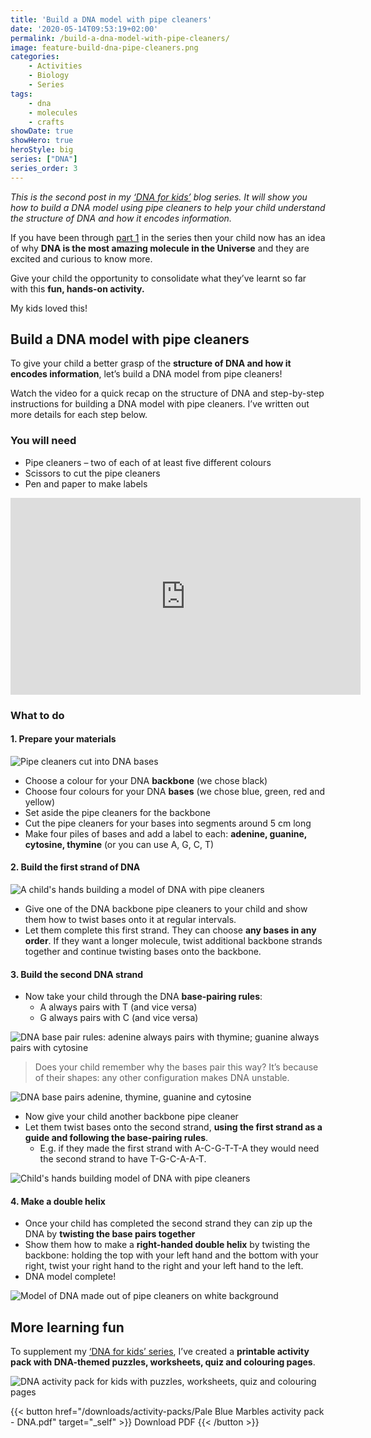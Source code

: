 ```yaml
---
title: 'Build a DNA model with pipe cleaners'
date: '2020-05-14T09:53:19+02:00'
permalink: /build-a-dna-model-with-pipe-cleaners/
image: feature-build-dna-pipe-cleaners.png
categories:
    - Activities
    - Biology
    - Series
tags:
    - dna
    - molecules
    - crafts
showDate: true
showHero: true
heroStyle: big
series: ["DNA"]
series_order: 3
---
```


*This is the second post in my [‘DNA for kids’](/posts/dna-for-kids/) blog series. It will show you how to build a DNA model using pipe cleaners to help your child understand the structure of DNA and how it encodes information.*

If you have been through [part 1](/posts/what-is-dna/) in the series then your child now has an idea of why **DNA is the most amazing molecule in the Universe** and they are excited and curious to know more.

Give your child the opportunity to consolidate what they’ve learnt so far with this **fun, hands-on activity.**

My kids loved this!

## **Build a DNA model with pipe cleaners**

To give your child a better grasp of the **structure of DNA and how it encodes information**, let’s build a DNA model from pipe cleaners!

Watch the video for a quick recap on the structure of DNA and step-by-step instructions for building a DNA model with pipe cleaners. I’ve written out more details for each step below.

### You will need

- Pipe cleaners – two of each of at least five different colours
- Scissors to cut the pipe cleaners
- Pen and paper to make labels

<iframe allowfullscreen="allowfullscreen" data-mce-fragment="1" frameborder="0" height="315" src="https://www.youtube.com/embed/iExwQI4_EaI" width="560"></iframe>

### What to do

#### 1. Prepare your materials

![Pipe cleaners cut into DNA bases](pipe-cleaner-bases.jpg)

- Choose a colour for your DNA **backbone** (we chose black)
- Choose four colours for your DNA **bases** (we chose blue, green, red and yellow)
- Set aside the pipe cleaners for the backbone
- Cut the pipe cleaners for your bases into segments around 5 cm long
- Make four piles of bases and add a label to each: **adenine, guanine, cytosine, thymine** (or you can use A, G, C, T)

#### 2. Build the first strand of DNA

![A child's hands building a model of DNA with pipe cleaners](first-strand-pipe-cleaners-1.png)

- Give one of the DNA backbone pipe cleaners to your child and show them how to twist bases onto it at regular intervals.
- Let them complete this first strand. They can choose **any bases in any order**. If they want a longer molecule, twist additional backbone strands together and continue twisting bases onto the backbone.

#### 3. Build the second DNA strand

- Now take your child through the DNA **base-pairing rules**: 
    - A always pairs with T (and vice versa)
    - G always pairs with C (and vice versa)

![DNA base pair rules: adenine always pairs with thymine; guanine always pairs with cytosine](base-pairing-rules.png)

> Does your child remember why the bases pair this way? It’s because of their shapes: any other configuration makes DNA unstable.

![DNA base pairs adenine, thymine, guanine and cytosine](base-pairs.png)

- Now give your child another backbone pipe cleaner
- Let them twist bases onto the second strand, **using the first strand as a guide and following the base-pairing rules**. 
    - E.g. if they made the first strand with A-C-G-T-T-A they would need the second strand to have T-G-C-A-A-T.

![Child's hands building model of DNA with pipe cleaners](second-strand.png)

#### 4. Make a double helix

- Once your child has completed the second strand they can zip up the DNA by **twisting the base pairs together**
- Show them how to make a **right-handed double helix** by twisting the backbone: holding the top with your left hand and the bottom with your right, twist your right hand to the right and your left hand to the left.
- DNA model complete!   

![Model of DNA made out of pipe cleaners on white background](dna-model.jpg)

## More learning fun

To supplement my [‘DNA for kids’ series](/posts/dna-for-kids/), I’ve created a **printable activity pack with DNA-themed puzzles, worksheets, quiz and colouring pages**. 

![DNA activity pack for kids with puzzles, worksheets, quiz and colouring pages](DNA-activity-pack-facebook-1.png)

{{< button href="/downloads/activity-packs/Pale Blue Marbles activity pack - DNA.pdf" target="_self" >}}
Download PDF
{{< /button >}}